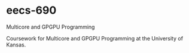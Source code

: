 # eecs-690
Multicore and GPGPU Programming

Coursework for Multicore and GPGPU Programming at the University of Kansas.
